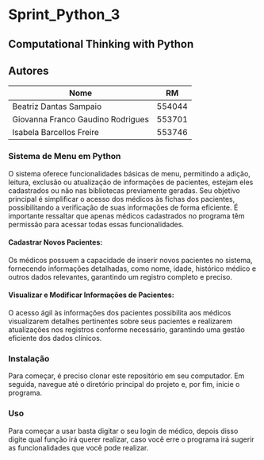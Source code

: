 # Sprint_Python_3
## Computational Thinking with Python

## Autores
|Nome                              |RM             |
|----------------------------------|---------------|
|Beatriz Dantas Sampaio            |554044         |
|Giovanna Franco Gaudino Rodrigues |553701         |
|Isabela Barcellos Freire          |553746         |

### Sistema de Menu em Python

O sistema oferece funcionalidades básicas de menu, permitindo a adição, leitura, exclusão ou atualização de informações de pacientes, estejam eles cadastrados ou não nas bibliotecas previamente geradas. Seu objetivo principal é simplificar o acesso dos médicos às fichas dos pacientes, possibilitando a verificação de suas informações de forma eficiente. É importante ressaltar que apenas médicos cadastrados no programa têm permissão para acessar todas essas funcionalidades.

#### Cadastrar Novos Pacientes:

Os médicos possuem a capacidade de inserir novos pacientes no sistema, fornecendo informações detalhadas, como nome, idade, histórico médico e outros dados relevantes, garantindo um registro completo e preciso.

#### Visualizar e Modificar Informações de Pacientes:

O acesso ágil às informações dos pacientes possibilita aos médicos visualizarem detalhes pertinentes sobre seus pacientes e realizarem atualizações nos registros conforme necessário, garantindo uma gestão eficiente dos dados clínicos.

### Instalação

Para começar, é preciso clonar este repositório em seu computador. Em seguida, navegue até o diretório principal do projeto e, por fim, inicie o programa.

### Uso
Para começar a usar basta digitar o seu login de médico, depois disso digite qual função irá querer realizar, caso você erre o programa irá sugerir as funcionalidades que você pode realizar.
